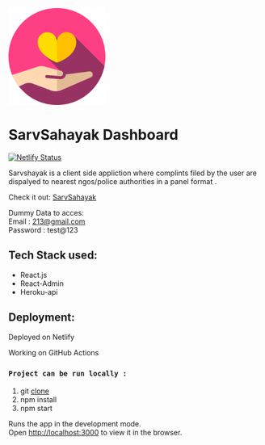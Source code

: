 ![Logo](/src/photos/logo192.png)

# SarvSahayak Dashboard

[![Netlify Status](https://api.netlify.com/api/v1/badges/ef16a4f0-6517-4370-9ff6-b591f8e9ea10/deploy-status)](https://app.netlify.com/sites/ngosarvsahayak/deploys)

Sarvshayak is a client side appliction where complints filed by the user are dispalyed to nearest ngos/police authorities in a panel format .


Check it out: [SarvSahayak](https://ngosarvsahayak.netlify.app/#/login)

Dummy Data to acces:\
Email : 213@gmail.com\
Password : test@123

## Tech Stack used:

* React.js
* React-Admin
* Heroku-api
  
## Deployment:
   
   Deployed on Netlify
   
   Working on GitHub Actions
   
### `Project can be run locally :`

1. git [clone](https://github.com/SarvSahayak/SarvSahayak-NGOApp.git)
2. npm install
3. npm start
   
Runs the app in the development mode.\
Open [http://localhost:3000](http://localhost:3000) to view it in the browser.

